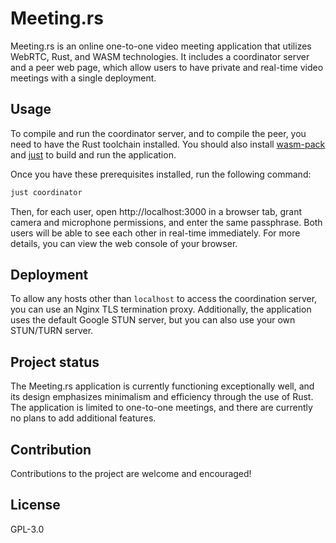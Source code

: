 # Meeting.rs

Meeting.rs is an online one-to-one video meeting application that utilizes WebRTC, Rust, and WASM technologies. It includes a coordinator server and a peer web page, which allow users to have private and real-time video meetings with a single deployment.

## Usage

To compile and run the coordinator server, and to compile the peer, you need to have the Rust toolchain installed. You should also install [wasm-pack](https://rustwasm.github.io/wasm-pack/installer/) and [just](https://github.com/casey/just) to build and run the application.

Once you have these prerequisites installed, run the following command:

```sh
just coordinator
```

Then, for each user, open http://localhost:3000 in a browser tab, grant camera and microphone permissions, and enter the same passphrase. Both users will be able to see each other in real-time immediately. For more details, you can view the web console of your browser.

## Deployment

To allow any hosts other than `localhost` to access the coordination server, you can use an Nginx TLS termination proxy. Additionally, the application uses the default Google STUN server, but you can also use your own STUN/TURN server.

## Project status

The Meeting.rs application is currently functioning exceptionally well, and its design emphasizes minimalism and efficiency through the use of Rust. The application is limited to one-to-one meetings, and there are currently no plans to add additional features.

## Contribution

Contributions to the project are welcome and encouraged!

## License

GPL-3.0
